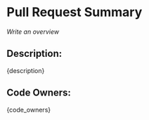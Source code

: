# Pull Request Summary
_Write an overview_

## Description:
{description}

## Code Owners:
{code_owners}
